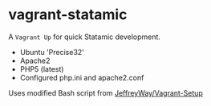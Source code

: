 vagrant-statamic
================

A `Vagrant Up` for quick Statamic development.

- Ubuntu 'Precise32'
- Apache2
- PHP5 (latest)
- Configured php.ini and apache2.conf

Uses modified Bash script from [JeffreyWay/Vagrant-Setup](https://github.com/JeffreyWay/Vagrant-Setup)
